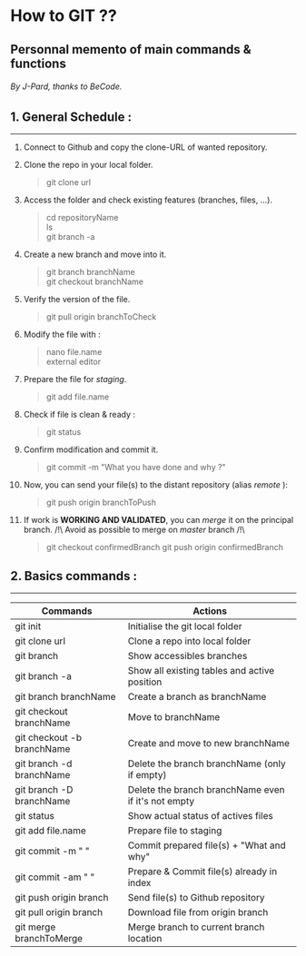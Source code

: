 # How to GIT ??
## Personnal memento of main commands & functions
###### By J-Pard, thanks to BeCode.

 ## 1. General Schedule :  
-------------

1. Connect to Github and copy the clone-URL of wanted repository.
2. Clone the repo in your local folder.
      > git clone url
3. Access the folder and check existing features (branches, files, ...).
      > cd repositoryName  
      > ls  
      > git branch -a
4. Create a new branch and move into it.
      > git branch branchName  
      > git checkout branchName
5. Verify the version of the file.
      > git pull origin branchToCheck
6. Modify the file with :
      > nano file.name  
      > external editor
7. Prepare the file for *staging*.
      > git add file.name
8. Check if file is clean & ready :
      > git status
9. Confirm modification and commit it.
      > git commit -m "What you have done and why ?"
10. Now, you can send your file(s) to the distant repository (alias *remote* ):
      > git push origin branchToPush

11. If work is **WORKING AND VALIDATED**, you can *merge* it on the principal branch.
/!\ Avoid as possible to merge on *master* branch /!\
      > git checkout confirmedBranch
      > git push origin confirmedBranch  

 ## 2. Basics commands :  
-------------

| Commands                   | Actions                                             |
| -------------------------- | --------------------------------------------------- |
| git init                   | Initialise the git local folder                     |
| git clone url              | Clone a repo into local folder                      |
| git branch                 | Show accessibles branches                           |
| git branch -a              | Show all existing tables and active position        |
| git branch branchName      | Create a branch as branchName                       |
| git checkout branchName    | Move to branchName                                  |
| git checkout -b branchName | Create and move to new branchName                   |
| git branch -d branchName   | Delete the branch branchName (only if empty)        |
| git branch -D branchName   | Delete the branch branchName even if it's not empty |
| git status                 | Show actual status of actives files                 |
| git add file.name          | Prepare file to staging                             |
| git commit -m " "          | Commit prepared file(s) + "What and why"            |
| git commit -am " "         | Prepare & Commit file(s) already in index           |
| git push origin branch     | Send file(s) to Github repository                   |
| git pull origin branch     | Download file from origin branch                    |
| git merge branchToMerge    | Merge branch to current branch location             |
